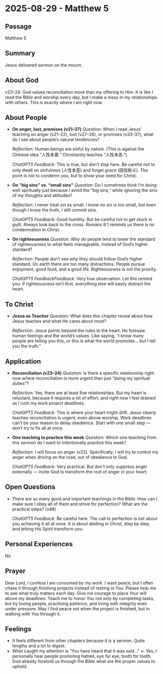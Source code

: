 # 2025-08-29 - Matthew 5

## Passage

Matthew 5

## Summary
Jesus delivered sermon on the mount.


## About God
v23–24: God values reconciliation more than my offering to Him. It is like I read the Bible and worship every day, but I make a mess in my relationships with others. This is exactly where I am right now.

## About People
* **On anger, lust, promises (v21–37)**
 *Question:* When I read Jesus’ teaching on anger (v21–22), lust (v27–28), or promises (v33–37), what do I see about people’s natural tendencies?

  *Reflection:* Human beings are sinful by nature. (This is against the Chinese idea “人性本善.” Christianity teaches “人性本恶.”)

  *ChatGPT5 Feedback:* This is true, but don’t stop here. Be careful not to only dwell on sinfulness (人性本恶) and forget grace (因信称义). The point is not to condemn you, but to show your need for Christ.

* **On “big sins” vs. “small sins”**
  *Question:* Do I sometimes think I’m doing well spiritually just because I avoid the “big sins,” while ignoring the sins of my thoughts and attitudes?

  *Reflection:* I never treat sin as small. I know no sin is too small, but even though I know the truth, I still commit sins.

  *ChatGPT5 Feedback:* Good humility. But be careful not to get stuck in guilt. Always look back to the cross. Romans 8:1 reminds us there is no condemnation in Christ.

* **On righteousness**
  *Question:* Why do people tend to lower the standard of righteousness to what feels manageable, instead of God’s higher standard?

  *Reflection:* People don’t see *why* they should follow God’s higher standard. On earth there are too many distractions. People pursue enjoyment, good food, and a good life. Righteousness is not the priority.

  *ChatGPT5 FeedbackFeedback:* Very true observation. Let this remind you: if righteousness isn’t first, everything else will easily distract the heart.

## To Christ
* **Jesus as Teacher**
  *Question:* What does this chapter reveal about how Jesus teaches and what He cares about most?
  
  *Reflection:* Jesus points beyond the rules to the heart. He foresaw human feelings and the world’s values. Like saying, “I know many people are telling you this, or this is what the world promotes… but I tell you the truth.”

## Application
* **Reconciliation (v23–24)**
   *Question:* Is there a specific relationship right now where reconciliation is more urgent than just “doing my spiritual duties”?

   *Reflection:* Yes, there are at least five relationships. But my heart is reluctant, because it requires a lot of effort, and right now I feel drained as I rush my work project deadlines.
   
   *ChatGPT5 Feedback:* This is where your heart might drift. Jesus clearly teaches reconciliation is urgent, even above worship. Work deadlines can’t be your reason to delay obedience. Start with one small step — don’t try to fix all at once.
   
* **One teaching to practice this week**
   *Question:* Which one teaching from this sermon do I want to intentionally practice this week?

   *Reflection:* I will focus on anger (v22). Specifically, I will try to control my anger when driving on the road, out of obedience to God.

   *ChatGPT5 Feedback:* Very practical. But don’t only suppress anger externally — invite God to transform the root of anger in your heart.

## Open Questions
* There are so many good and important teachings in the Bible. How can I make sure I obey all of them and strive for perfection? What are the practical steps? (v48)

  *ChatGPT5 Feedback:* Be careful here. The call to perfection is not about you achieving it all at once. It is about abiding in Christ, step by step, and letting His Spirit transform you.

## Personal Experiences
No

## Prayer
Dear Lord, I confess I am consumed by my work. I want peace, but I often chase it through finishing projects instead of resting in You. Please help me to see what truly matters each day. Give me courage to place Your will above my deadlines. Teach me to honor You not only by completing tasks, but by loving people, practicing patience, and living with integrity even under pressure. May I find peace not when the project is finished, but in walking with You through it.

## Feelings
* It feels different from other chapters because it is a sermon. Quite lengthy and a lot to digest.
* What caught my attention is “You have heard that it was said...” ← Yes, I personally hear people promoting hatred, eye for eye, tooth for tooth. God already foretold us through the Bible what are the proper values to uphold.


